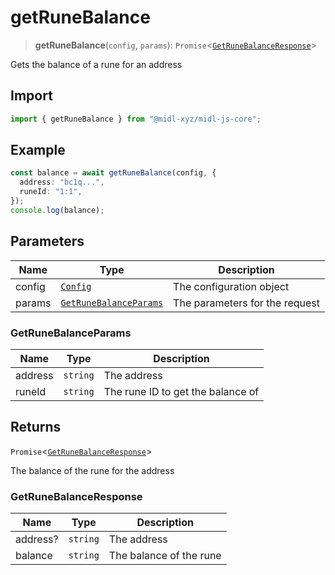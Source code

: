 # getRuneBalance

> **getRuneBalance**(`config`, `params`): `Promise`\<[`GetRuneBalanceResponse`](#getrunebalanceresponse)\>

Gets the balance of a rune for an address

## Import

```ts
import { getRuneBalance } from "@midl-xyz/midl-js-core";
```

## Example

```ts
const balance = await getRuneBalance(config, {
  address: "bc1q...",
  runeId: "1:1",
});
console.log(balance);
```

## Parameters

| Name   | Type                                                         | Description                    |
| ------ | ------------------------------------------------------------ | ------------------------------ |
| config | [`Config`](../configuration#creating-a-configuration-object) | The configuration object       |
| params | [`GetRuneBalanceParams`](#getrunebalanceparams)              | The parameters for the request |

### GetRuneBalanceParams

| Name    | Type     | Description                       |
| ------- | -------- | --------------------------------- |
| address | `string` | The address                       |
| runeId  | `string` | The rune ID to get the balance of |

## Returns

`Promise`\<[`GetRuneBalanceResponse`](#getrunebalanceresponse)\>

The balance of the rune for the address

### GetRuneBalanceResponse

| Name     | Type     | Description             |
| -------- | -------- | ----------------------- |
| address? | `string` | The address             |
| balance  | `string` | The balance of the rune |
